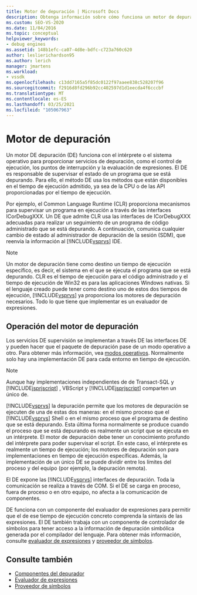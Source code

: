 ```yaml
---
title: Motor de depuración | Microsoft Docs
description: Obtenga información sobre cómo funciona un motor de depuración con el intérprete o el sistema operativo para proporcionar servicios como el control de ejecución, los puntos de interrupción y la evaluación de expresiones.
ms.custom: SEO-VS-2020
ms.date: 11/04/2016
ms.topic: conceptual
helpviewer_keywords:
- debug engines
ms.assetid: 148b1efc-ca07-4d8e-bdfc-c723a760c620
author: leslierichardson95
ms.author: lerich
manager: jmartens
ms.workload:
- vssdk
ms.openlocfilehash: c13dd7165a5f85dc0122f97aaee838c528207f96
ms.sourcegitcommit: f2916d8fd296b92cc402597d1d1eecda4f6cccbf
ms.translationtype: MT
ms.contentlocale: es-ES
ms.lasthandoff: 03/25/2021
ms.locfileid: "105067963"
---
```

# <a name="debug-engine"></a>Motor de depuración
Un motor DE depuración (DE) funciona con el intérprete o el sistema operativo para proporcionar servicios de depuración, como el control de ejecución, los puntos de interrupción y la evaluación de expresiones. El DE es responsable de supervisar el estado de un programa que se está depurando. Para ello, el método DE usa los métodos que están disponibles en el tiempo de ejecución admitido, ya sea de la CPU o de las API proporcionadas por el tiempo de ejecución.

 Por ejemplo, el Common Language Runtime (CLR) proporciona mecanismos para supervisar un programa en ejecución a través de las interfaces ICorDebugXXX. Un DE que admite CLR usa las interfaces de ICorDebugXXX adecuadas para realizar un seguimiento de un programa de código administrado que se está depurando. A continuación, comunica cualquier cambio de estado al administrador de depuración de la sesión (SDM), que reenvía la información al [!INCLUDE[vsprvs](../../code-quality/includes/vsprvs_md.md)] IDE.

> [!NOTE]
> Un motor de depuración tiene como destino un tiempo de ejecución específico, es decir, el sistema en el que se ejecuta el programa que se está depurando. CLR es el tiempo de ejecución para el código administrado y el tiempo de ejecución de Win32 es para las aplicaciones Windows nativas. Si el lenguaje creado puede tener como destino uno de estos dos tiempos de ejecución, [!INCLUDE[vsprvs](../../code-quality/includes/vsprvs_md.md)] ya proporciona los motores de depuración necesarios. Todo lo que tiene que implementar es un evaluador de expresiones.

## <a name="debug-engine-operation"></a>Operación del motor de depuración
 Los servicios DE supervisión se implementan a través DE las interfaces DE y pueden hacer que el paquete de depuración pase de un modo operativo a otro. Para obtener más información, vea [modos operativos](../../extensibility/debugger/operational-modes.md). Normalmente solo hay una implementación DE para cada entorno en tiempo de ejecución.

> [!NOTE]
> Aunque hay implementaciones independientes de de Transact-SQL y [!INCLUDE[jsprjscript](../../debugger/debug-interface-access/includes/jsprjscript_md.md)] , VBScript y [!INCLUDE[jsprjscript](../../debugger/debug-interface-access/includes/jsprjscript_md.md)] comparten un único de.

 [!INCLUDE[vsprvs](../../code-quality/includes/vsprvs_md.md)] la depuración permite que los motores de depuración se ejecuten de una de estas dos maneras: en el mismo proceso que el [!INCLUDE[vsprvs](../../code-quality/includes/vsprvs_md.md)] Shell o en el mismo proceso que el programa de destino que se está depurando. Esta última forma normalmente se produce cuando el proceso que se está depurando es realmente un script que se ejecuta en un intérprete. El motor de depuración debe tener un conocimiento profundo del intérprete para poder supervisar el script. En este caso, el intérprete es realmente un tiempo de ejecución; los motores de depuración son para implementaciones en tiempo de ejecución específicas. Además, la implementación de un único DE se puede dividir entre los límites del proceso y del equipo (por ejemplo, la depuración remota).

 El DE expone las [!INCLUDE[vsprvs](../../code-quality/includes/vsprvs_md.md)] interfaces de depuración. Toda la comunicación se realiza a través de COM. Si el DE se carga en proceso, fuera de proceso o en otro equipo, no afecta a la comunicación de componentes.

 DE funciona con un componente del evaluador de expresiones para permitir que el de ese tiempo de ejecución concreto comprenda la sintaxis de las expresiones. El DE también trabaja con un componente de controlador de símbolos para tener acceso a la información de depuración simbólica generada por el compilador del lenguaje. Para obtener más información, consulte [evaluador de expresiones](../../extensibility/debugger/expression-evaluator.md) y [proveedor de símbolos](../../extensibility/debugger/symbol-provider.md).

## <a name="see-also"></a>Consulte también
- [Componentes del depurador](../../extensibility/debugger/debugger-components.md)
- [Evaluador de expresiones](../../extensibility/debugger/expression-evaluator.md)
- [Proveedor de símbolos](../../extensibility/debugger/symbol-provider.md)
